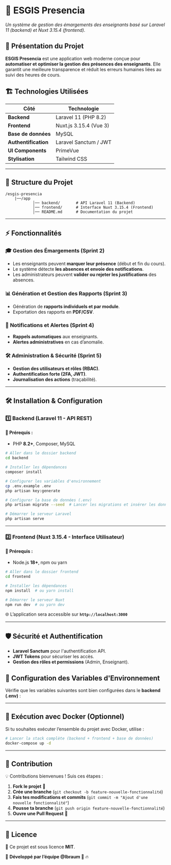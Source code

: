 # **📌 ESGIS Presencia**  
_Un système de gestion des émargements des enseignants basé sur Laravel 11 (backend) et Nuxt 3.15.4 (frontend)._  

## 🚀 **Présentation du Projet**  
**ESGIS Presencia** est une application web moderne conçue pour **automatiser et optimiser la gestion des présences des enseignants**. Elle garantit une meilleure transparence et réduit les erreurs humaines liées au suivi des heures de cours.  

## 🏗 **Technologies Utilisées**  
| Côté | Technologie |
|------|------------|
| **Backend** | Laravel 11 (PHP 8.2) |
| **Frontend** | Nuxt.js 3.15.4 (Vue 3) |
| **Base de données** | MySQL |
| **Authentification** | Laravel Sanctum / JWT |
| **UI Components** | PrimeVue |
| **Stylisation** | Tailwind CSS |

---

## 📂 **Structure du Projet**  
```
/esgis-presencia
    |──/app
            │── backend/       # API Laravel 11 (Backend)
            │── frontend/      # Interface Nuxt 3.15.4 (Frontend)
            │── README.md      # Documentation du projet
```

---

## ⚡ **Fonctionnalités**  
### 🎓 **Gestion des Émargements (Sprint 2)**
- Les enseignants peuvent **marquer leur présence** (début et fin du cours).
- Le système détecte **les absences et envoie des notifications**.
- Les administrateurs peuvent **valider ou rejeter les justifications** des absences.

### 📊 **Génération et Gestion des Rapports (Sprint 3)**
- Génération de **rapports individuels et par module**.
- Exportation des rapports en **PDF/CSV**.

### 🔔 **Notifications et Alertes (Sprint 4)**
- **Rappels automatiques** aux enseignants.
- **Alertes administratives** en cas d’anomalie.

### 🛠 **Administration & Sécurité (Sprint 5)**
- **Gestion des utilisateurs et rôles (RBAC)**.
- **Authentification forte (2FA, JWT)**.
- **Journalisation des actions** (traçabilité).

---

## 🛠 **Installation & Configuration**  

### **1️⃣ Backend (Laravel 11 - API REST)**  
#### 📌 Prérequis :  
- PHP **8.2+**, Composer, MySQL  

```bash
# Aller dans le dossier backend
cd backend

# Installer les dépendances
composer install

# Configurer les variables d'environnement
cp .env.example .env
php artisan key:generate

# Configurer la base de données (.env)
php artisan migrate --seed  # Lancer les migrations et insérer les données initiales

# Démarrer le serveur Laravel
php artisan serve
```

---

### **2️⃣ Frontend (Nuxt 3.15.4 - Interface Utilisateur)**  
#### 📌 Prérequis :  
- Node.js **18+**, npm ou yarn  

```bash
# Aller dans le dossier frontend
cd frontend

# Installer les dépendances
npm install  # ou yarn install

# Démarrer le serveur Nuxt
npm run dev  # ou yarn dev
```
🌐 L’application sera accessible sur **`http://localhost:3000`**  

---

## 🛡 **Sécurité et Authentification**  
- **Laravel Sanctum** pour l'authentification API.  
- **JWT Tokens** pour sécuriser les accès.  
- **Gestion des rôles et permissions** (Admin, Enseignant).  

## 📌 **Configuration des Variables d'Environnement**  
Vérifie que les variables suivantes sont bien configurées dans le **backend (.env)** :  

---

## 🐳 **Exécution avec Docker (Optionnel)**  
Si tu souhaites exécuter l’ensemble du projet avec Docker, utilise :  
```bash
# Lancer la stack complète (backend + frontend + base de données)
docker-compose up -d
```

---

## 🤝 **Contribution**  
💡 Contributions bienvenues ! Suis ces étapes :  
1. **Fork le projet** 📌  
2. **Crée une branche** (`git checkout -b feature-nouvelle-fonctionnalité`)  
3. **Fais tes modifications et commits** (`git commit -m "Ajout d'une nouvelle fonctionnalité"`)  
4. **Pousse ta branche** (`git push origin feature-nouvelle-fonctionnalité`)  
5. **Ouvre une Pull Request** 🚀  

---

## 📜 **Licence**  
📌 Ce projet est sous licence **MIT**.  

🔗 **Développé par l’équipe @Ibraum 🚀**  🔥
